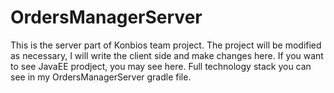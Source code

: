 # OrdersManagerServer

This is the server part of Konbios team project. 
The project will be modified as necessary, I will write the client side and make changes here.
If you want to see JavaEE prodject, you may see here.
Full technology stack you can see in my OrdersManagerServer gradle file.
